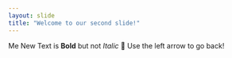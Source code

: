 ```yaml
---
layout: slide
title: "Welcome to our second slide!"
---
```

Me New Text is **Bold** but not *Italic* 🦖 
Use the left arrow to go back!
